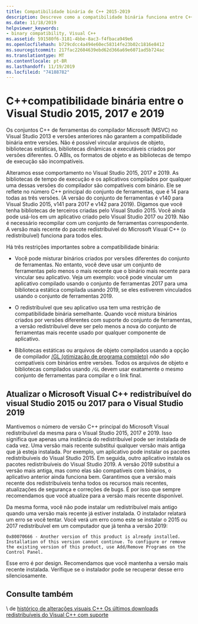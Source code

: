 ```yaml
---
title: Compatibilidade binária de C++ 2015-2019
description: Descreve como a compatibilidade binária funciona entre C++ arquivos compilados no Visual Studio 2015, 2017 e 2019. Um pacote redistribuível do Microsoft Visual C++ funciona para todas as três versões.
ms.date: 11/18/2019
helpviewer_keywords:
- binary compatibility, Visual C++
ms.assetid: 591580f6-3181-4bbe-8ac3-f4fbaca949e6
ms.openlocfilehash: b729cdcc4a494e60ec58314fe23b02c1816e8412
ms.sourcegitcommit: 217fac22604639ebd62d366a69e6071ad5b724ac
ms.translationtype: MT
ms.contentlocale: pt-BR
ms.lasthandoff: 11/19/2019
ms.locfileid: "74188782"
---
```

# <a name="c-binary-compatibility-between-visual-studio-2015-2017-and-2019"></a>C++compatibilidade binária entre o Visual Studio 2015, 2017 e 2019

Os conjuntos C++ de ferramentas do compilador Microsoft (MSVC) no Visual Studio 2013 e versões anteriores não garantem a compatibilidade binária entre versões. Não é possível vincular arquivos de objeto, bibliotecas estáticas, bibliotecas dinâmicas e executáveis criados por versões diferentes. O ABIs, os formatos de objeto e as bibliotecas de tempo de execução são incompatíveis.

Alteramos esse comportamento no Visual Studio 2015, 2017 e 2019. As bibliotecas de tempo de execução e os aplicativos compilados por qualquer uma dessas versões do compilador são compatíveis com binário. Ele se reflete no número C++ principal do conjunto de ferramentas, que é 14 para todas as três versões. (A versão do conjunto de ferramentas é v140 para Visual Studio 2015, v141 para 2017 e v142 para 2019). Digamos que você tenha bibliotecas de terceiros criadas pelo Visual Studio 2015. Você ainda pode usá-los em um aplicativo criado pelo Visual Studio 2017 ou 2019. Não é necessário recompilar com um conjunto de ferramentas correspondente. A versão mais recente do pacote redistribuível do Microsoft Visual C++ (o redistribuível) funciona para todos eles.

Há três restrições importantes sobre a compatibilidade binária:

- Você pode misturar binários criados por versões diferentes do conjunto de ferramentas. No entanto, você deve usar um conjunto de ferramentas pelo menos o mais recente que o binário mais recente para vincular seu aplicativo. Veja um exemplo: você pode vincular um aplicativo compilado usando o conjunto de ferramentas 2017 para uma biblioteca estática compilada usando 2019, se eles estiverem vinculados usando o conjunto de ferramentas 2019.

- O redistribuível que seu aplicativo usa tem uma restrição de compatibilidade binária semelhante. Quando você mistura binários criados por versões diferentes com suporte do conjunto de ferramentas, a versão redistribuível deve ser pelo menos a nova do conjunto de ferramentas mais recente usado por qualquer componente de aplicativo.

- Bibliotecas estáticas ou arquivos de objeto compilados usando a opção de compilador [/GL (otimização de programa completo)](../build/reference/gl-whole-program-optimization.md) *não são* compatíveis com binários entre versões. Todos os arquivos de objeto e bibliotecas compilados usando `/GL` devem usar exatamente o mesmo conjunto de ferramentas para compilar e o link final.

## <a name="upgrade-the-microsoft-visual-c-redistributable-from-visual-studio-2015-or-2017-to-visual-studio-2019"></a>Atualizar o Microsoft Visual C++ redistribuível do visual Studio 2015 ou 2017 para o Visual Studio 2019

Mantivemos o número de versão C++ principal do Microsoft Visual redistribuível da mesma para o Visual Studio 2015, 2017 e 2019. Isso significa que apenas uma instância do redistribuível pode ser instalada de cada vez. Uma versão mais recente substitui qualquer versão mais antiga que já esteja instalada. Por exemplo, um aplicativo pode instalar os pacotes redistribuíveis do Visual Studio 2015. Em seguida, outro aplicativo instala os pacotes redistribuíveis do Visual Studio 2019. A versão 2019 substitui a versão mais antiga, mas como elas são compatíveis com binários, o aplicativo anterior ainda funciona bem. Garantimos que a versão mais recente dos redistribuíveis tenha todos os recursos mais recentes, atualizações de segurança e correções de bugs. É por isso que sempre recomendamos que você atualize para a versão mais recente disponível.

Da mesma forma, você não pode instalar um redistribuível mais antigo quando uma versão mais recente já estiver instalada. O instalador relatará um erro se você tentar. Você verá um erro como este se instalar o 2015 ou 2017 redistribuível em um computador que já tenha a versão 2019:

```Output
0x80070666 - Another version of this product is already installed. Installation of this version cannot continue. To configure or remove the existing version of this product, use Add/Remove Programs on the Control Panel.
```

Esse erro é por design. Recomendamos que você mantenha a versão mais recente instalada. Verifique se o instalador pode se recuperar desse erro silenciosamente.

## <a name="see-also"></a>Consulte também

\ de [histórico de alterações visuais C++ ](../porting/visual-cpp-change-history-2003-2015.md)
[Os últimos downloads redistribuíveis do Visual C++ com suporte](https://support.microsoft.com/help/2977003/the-latest-supported-visual-c-downloads)
